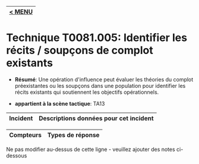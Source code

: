 |[< MENU](../../README.md)|
|---|
# Technique T0081.005: Identifier les récits / soupçons de complot existants

* **Résumé**: Une opération d'influence peut évaluer les théories du complot préexistantes ou les soupçons dans une population pour identifier les récits existants qui soutiennent les objectifs opérationnels.

* **appartient à la scène tactique**: TA13


|Incident |Descriptions données pour cet incident |
|-------- |-------------------- |



|Compteurs |Types de réponse |
|-------- |-------------- |


Ne pas modifier au-dessus de cette ligne - veuillez ajouter des notes ci-dessous